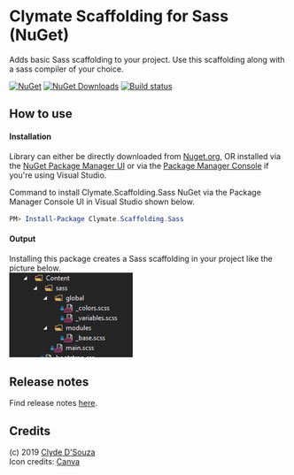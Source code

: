 # Clymate Scaffolding for Sass (NuGet)

Adds basic Sass scaffolding to your project. Use this scaffolding along with a sass compiler of your choice.    

[![NuGet](https://img.shields.io/nuget/v/Clymate.Scaffolding.Sass.svg?colorB=green&label=NuGet&logo=nuget&style=flat)](https://www.nuget.org/packages/Clymate.Scaffolding.Sass/)
[![NuGet Downloads](https://img.shields.io/nuget/dt/Clymate.Scaffolding.Sass.svg?colorB=%23004880&label=NuGet%20Downloads&logo=nuget&style=flat)](https://www.nuget.org/packages/Clymate.Scaffolding.Sass/)
[![Build status](https://dev.azure.com/horoscope-nuget/Clymate.Scaffolding.Sass/_apis/build/status/Master%20branch%20build)](https://dev.azure.com/horoscope-nuget/Clymate.Scaffolding.Sass/_build/latest?definitionId=1)  


## How to use
#### Installation 
Library can either be directly downloaded from [Nuget.org](https://www.nuget.org/packages/Horoscope/), OR installed via the [NuGet Package Manager UI](https://docs.microsoft.com/en-us/nuget/tools/package-manager-ui#finding-and-installing-a-package) or via the [Package Manager Console](https://docs.microsoft.com/en-us/nuget/tools/package-manager-console) if you're using Visual Studio.

Command to install Clymate.Scaffolding.Sass NuGet via the Package Manager Console UI in Visual Studio shown below.
```PowerShell
PM> Install-Package Clymate.Scaffolding.Sass 
```
  
#### Output
Installing this package creates a Sass scaffolding in your project like the picture below.    
![output](https://raw.githubusercontent.com/ClydeDz/clymate-scaffolding-sass-nuget/master/output.png)  

## Release notes
Find release notes [here](https://github.com/ClydeDz/clymate-scaffolding-sass-nuget/wiki#release-notes).

## Credits
(c) 2019 [Clyde D'Souza](https://clydedsouza.net)   
Icon credits: [Canva](https://canva.com)
